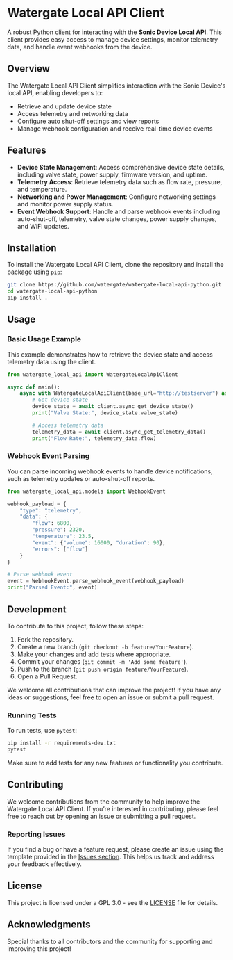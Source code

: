 
# Watergate Local API Client

A robust Python client for interacting with the **Sonic Device Local API**. This client provides easy access to manage device settings, monitor telemetry data, and handle event webhooks from the device.

## Overview

The Watergate Local API Client simplifies interaction with the Sonic Device's local API, enabling developers to:
- Retrieve and update device state
- Access telemetry and networking data
- Configure auto shut-off settings and view reports
- Manage webhook configuration and receive real-time device events

## Features

- **Device State Management**: Access comprehensive device state details, including valve state, power supply, firmware version, and uptime.
- **Telemetry Access**: Retrieve telemetry data such as flow rate, pressure, and temperature.
- **Networking and Power Management**: Configure networking settings and monitor power supply status.
- **Event Webhook Support**: Handle and parse webhook events including auto-shut-off, telemetry, valve state changes, power supply changes, and WiFi updates.

## Installation

To install the Watergate Local API Client, clone the repository and install the package using `pip`:

```bash
git clone https://github.com/watergate/watergate-local-api-python.git
cd watergate-local-api-python
pip install .
```

## Usage

### Basic Usage Example

This example demonstrates how to retrieve the device state and access telemetry data using the client.

```python
from watergate_local_api import WatergateLocalApiClient

async def main():
    async with WatergateLocalApiClient(base_url="http://testserver") as client:
        # Get device state
        device_state = await client.async_get_device_state()
        print("Valve State:", device_state.valve_state)

        # Access telemetry data
        telemetry_data = await client.async_get_telemetry_data()
        print("Flow Rate:", telemetry_data.flow)
```

### Webhook Event Parsing

You can parse incoming webhook events to handle device notifications, such as telemetry updates or auto-shut-off reports.

```python
from watergate_local_api.models import WebhookEvent

webhook_payload = {
    "type": "telemetry",
    "data": {
        "flow": 6800,
        "pressure": 2320,
        "temperature": 23.5,
        "event": {"volume": 16000, "duration": 90},
        "errors": ["flow"]
    }
}

# Parse webhook event
event = WebhookEvent.parse_webhook_event(webhook_payload)
print("Parsed Event:", event)
```

## Development

To contribute to this project, follow these steps:

1. Fork the repository.
2. Create a new branch (`git checkout -b feature/YourFeature`).
3. Make your changes and add tests where appropriate.
4. Commit your changes (`git commit -m 'Add some feature'`).
5. Push to the branch (`git push origin feature/YourFeature`).
6. Open a Pull Request.

We welcome all contributions that can improve the project! If you have any ideas or suggestions, feel free to open an issue or submit a pull request.

### Running Tests

To run tests, use `pytest`:

```bash
pip install -r requirements-dev.txt
pytest
```

Make sure to add tests for any new features or functionality you contribute.

## Contributing

We welcome contributions from the community to help improve the Watergate Local API Client. If you’re interested in contributing, please feel free to reach out by opening an issue or submitting a pull request.

### Reporting Issues

If you find a bug or have a feature request, please create an issue using the template provided in the [Issues section](https://github.com/hero-laboratories/watergate-local-api-python/issues). This helps us track and address your feedback effectively.

## License

This project is licensed under a GPL 3.0 - see the [LICENSE](LICENSE) file for details.

## Acknowledgments

Special thanks to all contributors and the community for supporting and improving this project!
